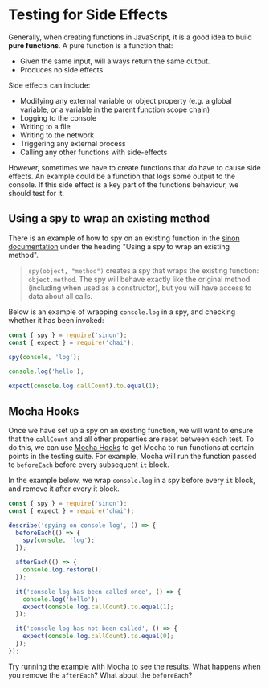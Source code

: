 # Testing for Side Effects

Generally, when creating functions in JavaScript, it is a good idea to build **pure functions**.
A pure function is a function that:

- Given the same input, will always return the same output.
- Produces no side effects.

Side effects can include:

- Modifying any external variable or object property (e.g. a global variable, or a variable in the parent function scope chain)
- Logging to the console
- Writing to a file
- Writing to the network
- Triggering any external process
- Calling any other functions with side-effects

However, sometimes we have to create functions that _do_ have to cause side effects. An example could be a function that logs some output to the console. If this side effect is a key part of the functions behaviour, we should test for it.

## Using a spy to wrap an existing method

There is an example of how to spy on an existing function in the [sinon documentation](https://sinonjs.org/releases/v7.5.0/spies/) under the heading "Using a spy to wrap an existing method".

> `spy(object, "method")` creates a spy that wraps the existing function: `object.method`. The spy will behave exactly like the original method (including when used as a constructor), but you will have access to data about all calls.

Below is an example of wrapping `console.log` in a spy, and checking whether it has been invoked:

```js
const { spy } = require('sinon');
const { expect } = require('chai');

spy(console, 'log');

console.log('hello');

expect(console.log.callCount).to.equal(1);
```

## Mocha Hooks

Once we have set up a spy on an existing function, we will want to ensure that the `callCount` and all other properties are reset between each test. To do this, we can use [Mocha Hooks](https://mochajs.org/#hooks) to get Mocha to run functions at certain points in the testing suite. For example, Mocha will run the function passed to `beforeEach` before every subsequent `it` block.

In the example below, we wrap `console.log` in a spy before every `it` block, and remove it after every it block.

```js
const { spy } = require('sinon');
const { expect } = require('chai');

describe('spying on console log', () => {
  beforeEach(() => {
    spy(console, 'log');
  });

  afterEach(() => {
    console.log.restore();
  });

  it('console log has been called once', () => {
    console.log('hello');
    expect(console.log.callCount).to.equal(1);
  });

  it('console log has not been called', () => {
    expect(console.log.callCount).to.equal(0);
  });
});
```

Try running the example with Mocha to see the results.
What happens when you remove the `afterEach`?
What about the `beforeEach`?
